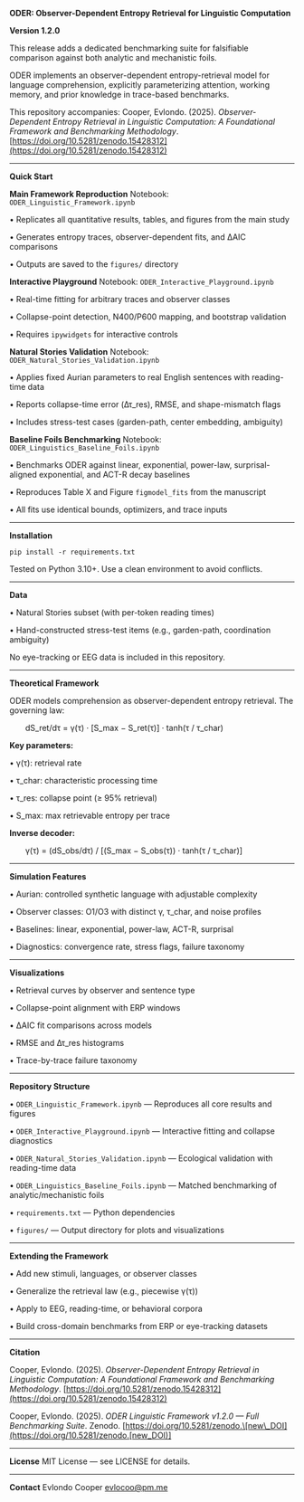 **ODER: Observer-Dependent Entropy Retrieval for Linguistic Computation**

**Version 1.2.0**

This release adds a dedicated benchmarking suite for falsifiable comparison against both analytic and mechanistic foils. 

ODER implements an observer-dependent entropy-retrieval model for language comprehension, explicitly parameterizing attention, working memory, and prior knowledge in trace-based benchmarks.

This repository accompanies:
Cooper, Evlondo. (2025). *Observer-Dependent Entropy Retrieval in Linguistic Computation: A Foundational Framework and Benchmarking Methodology*.
[https://doi.org/10.5281/zenodo.15428312](https://doi.org/10.5281/zenodo.15428312)

---

**Quick Start**

**Main Framework Reproduction**
Notebook: `ODER_Linguistic_Framework.ipynb`

• Replicates all quantitative results, tables, and figures from the main study

• Generates entropy traces, observer-dependent fits, and ΔAIC comparisons

• Outputs are saved to the `figures/` directory

**Interactive Playground**
Notebook: `ODER_Interactive_Playground.ipynb`

• Real-time fitting for arbitrary traces and observer classes

• Collapse-point detection, N400/P600 mapping, and bootstrap validation

• Requires `ipywidgets` for interactive controls

**Natural Stories Validation**
Notebook: `ODER_Natural_Stories_Validation.ipynb`

• Applies fixed Aurian parameters to real English sentences with reading-time data

• Reports collapse-time error (Δτ\_res), RMSE, and shape-mismatch flags

• Includes stress-test cases (garden-path, center embedding, ambiguity)

**Baseline Foils Benchmarking**
Notebook: `ODER_Linguistics_Baseline_Foils.ipynb`

• Benchmarks ODER against linear, exponential, power-law, surprisal-aligned exponential, and ACT-R decay baselines

• Reproduces Table X and Figure `figmodel_fits` from the manuscript

• All fits use identical bounds, optimizers, and trace inputs

---

**Installation**

```
pip install -r requirements.txt
```

Tested on Python 3.10+. Use a clean environment to avoid conflicts.

---

**Data**

• Natural Stories subset (with per-token reading times)

• Hand-constructed stress-test items (e.g., garden-path, coordination ambiguity)

No eye-tracking or EEG data is included in this repository.

---

**Theoretical Framework**

ODER models comprehension as observer-dependent entropy retrieval. The governing law:

  dS\_ret/dτ = γ(τ) · \[S\_max − S\_ret(τ)] · tanh(τ / τ\_char)

**Key parameters:**

• γ(τ): retrieval rate

• τ\_char: characteristic processing time

• τ\_res: collapse point (≥ 95% retrieval)

• S\_max: max retrievable entropy per trace

**Inverse decoder:**

  γ(τ) = (dS\_obs/dτ) / \[(S\_max − S\_obs(τ)) · tanh(τ / τ\_char)]

---

**Simulation Features**

• Aurian: controlled synthetic language with adjustable complexity

• Observer classes: O1/O3 with distinct γ, τ\_char, and noise profiles

• Baselines: linear, exponential, power-law, ACT-R, surprisal

• Diagnostics: convergence rate, stress flags, failure taxonomy

---

**Visualizations**

• Retrieval curves by observer and sentence type

• Collapse-point alignment with ERP windows

• ΔAIC fit comparisons across models

• RMSE and Δτ\_res histograms

• Trace-by-trace failure taxonomy

---

**Repository Structure**

• `ODER_Linguistic_Framework.ipynb` — Reproduces all core results and figures

• `ODER_Interactive_Playground.ipynb` — Interactive fitting and collapse diagnostics

• `ODER_Natural_Stories_Validation.ipynb` — Ecological validation with reading-time data

• `ODER_Linguistics_Baseline_Foils.ipynb` — Matched benchmarking of analytic/mechanistic foils

• `requirements.txt` — Python dependencies

• `figures/` — Output directory for plots and visualizations

---

**Extending the Framework**

• Add new stimuli, languages, or observer classes

• Generalize the retrieval law (e.g., piecewise γ(τ))

• Apply to EEG, reading-time, or behavioral corpora

• Build cross-domain benchmarks from ERP or eye-tracking datasets

---

**Citation**

Cooper, Evlondo. (2025). *Observer-Dependent Entropy Retrieval in Linguistic Computation: A Foundational Framework and Benchmarking Methodology*.
[https://doi.org/10.5281/zenodo.15428312](https://doi.org/10.5281/zenodo.15428312)

Cooper, Evlondo. (2025). *ODER Linguistic Framework v1.2.0 — Full Benchmarking Suite*.
Zenodo. [https://doi.org/10.5281/zenodo.\[new\_DOI](https://doi.org/10.5281/zenodo.[new_DOI)]

---

**License**
MIT License — see LICENSE for details.

---

**Contact**
Evlondo Cooper
[evlocoo@pm.me](mailto:evlocoo@pm.me)
